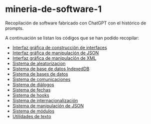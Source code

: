 # mineria-de-software-1

Recopilación de software fabricado con ChatGPT con el histórico de prompts.

A continuación se listan los códigos que se han podido recopilar:

- [Interfaz gráfica de construcción de interfaces](./interfaz-grafica-de-construccion-de-interfaces)
- [Interfaz gráfica de manipulación de JSON](./interfaz-grafica-de-manipulacion-de-json)
- [Interfaz gráfica de manipulación de XML](./interfaz-grafica-de-manipulacion-de-xml)
- [Sistema de aleatorizacion](./sistema-de-aleatorizacion)
- [Sistema de base de datos IndexedDB](./sistema-de-base-de-datos-indexeddb)
- [Sistema de bases de datos](./sistema-de-bases-de-datos)
- [Sistema de comunicaciones](./sistema-de-comunicaciones)
- [Sistema de diálogos](./sistema-de-dialogos)
- [Sistema de fechas](./sistema-de-fechas)
- [Sistema de hooks](./sistema-de-hooks)
- [Sistema de internacionalización](./sistema-de-internacionalizacion)
- [Sistema de manipulación de JSON](./sistema-de-manipulacion-de-jsons)
- [Sistema de módulos](./sistema-de-modulos)
- [Utilidades de texto](./utilidades-de-texto)
